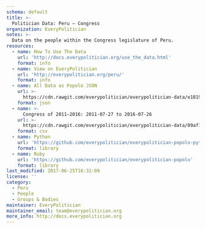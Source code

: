 ```yaml
---
schema: default
title: >-
  Politician Data: Peru — Congress
organization: EveryPolitician
notes: >-
  Data on the people within the Congress legislature of Peru.
resources:
  - name: How To Use The Data
    url: 'http://docs.everypolitician.org/use_the_data.html'
    format: info
  - name: View on EveryPolitician
    url: 'http://everypolitician.org/peru/'
    format: info
  - name: All Data as Popolo JSON
    url: >-
      https://cdn.rawgit.com/everypolitician/everypolitician-data/e181917bb25aec668bacd9acfa4cfb62f324a29b/data/Peru/Congreso/ep-popolo-v1.0.json
    format: json
  - name: >-
      Congress of 2011–2016: 2011-07-27 to 2016-07-26
    url: >-
      https://cdn.rawgit.com/everypolitician/everypolitician-data/09af144674ab62d02325b607158a3c686837d64a/data/Peru/Congreso/term-2011.csv
    format: csv
  - name: Python
    url: 'https://github.com/everypolitician/everypolitician-popolo-python'
    format: library
  - name: Ruby
    url: 'https://github.com/everypolitician/everypolitician-popolo'
    format: library
last_modified: 2017-06-25T16:32:09
license: ''
category:
  - Peru
  - People
  - Groups & Bodies
maintainer: EveryPolitician
maintainer_email: team@everypolitician.org
more_info: http://docs.everypolitician.org
---
```


